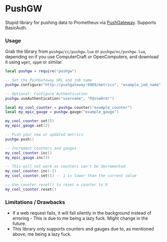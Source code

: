 # PushGW
Stupid library for pushing data to Prometheus via [PushGateway](https://github.com/prometheus/pushgateway). Supports BasicAuth.

### Usage
Grab the library from `pushgw/cc/pushgw.lua` or `pushgw/oc/pushgw.lua`, depending on if you use ComputerCraft or OpenComputers, and download it using `wget`, `oppm` or similar.

```lua
local pushgw = require("pushgw")

-- Set the PushGateway URL and job name
pushgw.configure("http://pushgateway:6969/metrics", "example_job_name")

-- Optional: Configure Authentication
pushgw.useAuthentication("username", "P@ssw0rd!")

local my_cool_counter = pushgw.counter("example_counter")
local my_epic_gauge = pushgw.gauge("example_gauge")

my_cool_counter.set(5)
my_epic_gauge.set(2)

-- Push your new or updated metrics
pushgw.push()

-- Increment counters and gauges
my_cool_counter.inc()
my_epic_gauge.inc(3)

-- This will not work as counters can't be decremented
my_cool_counter.inc(-2)
my_cool_counter.set(1) -- 1 is lower than the current value

-- Use counter.reset() to reset a counter to 0
my_cool_counter.reset()
```

### Limitations / Drawbacks
- If a web request fails, it will fail silently in the background instead of erroring - This is due to me being a lazy fuck. Might change in the future.
- This library only supports counters and gauges due to, as mentioned above, me being a lazy fuck.
